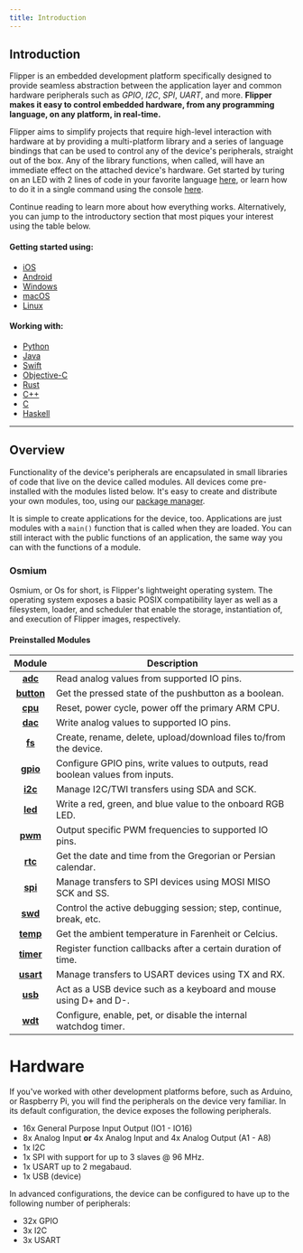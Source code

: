 ```yaml
---
title: Introduction
---
```


## Introduction

Flipper is an embedded development platform specifically designed to provide
seamless abstraction between the application layer and common hardware
peripherals such as *GPIO*, *I2C*, *SPI*, *UART*, and more. **Flipper makes it
easy to control embedded hardware, from any programming language, on any
platform, in real-time.**

Flipper aims to simplify projects that require high-level interaction with
hardware at by providing a multi-platform library and a series of language
bindings that can be used to control any of the device's peripherals, straight
out of the box. Any of the library functions, when called, will have an
immediate effect on the attached device's hardware. Get started by turing on an
LED with 2 lines of code in your favorite language
[here](./getting-started), or learn how to do it in a single command using the
console [here](./getting-started#console).

Continue reading to learn more about how everything works. Alternatively, you
can jump to the introductory section that most piques your interest using the
table below.

#### Getting started using:

- [iOS](./getting-started.html#iOS)
- [Android](./getting-started.html#Android)
- [Windows](./getting-started.html#Windows)
- [macOS](./getting-started.html#macOS)
- [Linux](./getting-started.html#Linux)

#### Working with:

- [Python](./getting-started.html#Linux)
- [Java](./getting-started.html#macOS)
- [Swift](./getting-started.html#Windows)
- [Objective-C](./getting-started.html#Android)
- [Rust](./getting-started.html#iOS)
- [C++](./getting-started.html#iOS)
- [C](./getting-started.html#iOS)
- [Haskell](./getting-started.html#Linux)

---

## Overview

Functionality of the device's peripherals are encapsulated in small libraries of
code that live on the device called modules. All devices come pre-installed with
the modules listed below. It's easy to create and distribute your own modules,
too, using our [package manager](./package-manager/).

It is simple to create applications for the device, too. Applications are just
modules with a `main()` function that is called when they are loaded. You can
still interact with the public functions of an application, the same way you
can with the functions of a module.

### Osmium

Osmium, or Os for short, is Flipper's lightweight operating system. The
operating system exposes a basic POSIX compatibility layer as well as a
filesystem, loader, and scheduler that enable the storage, instantiation of,
and execution of Flipper images, respectively.

#### Preinstalled Modules

|<center>Module</center>|<center>Description</center>|
|-|-|
| <center> [**adc**](modules-adc.html)      </center> | <left> Read analog values from supported IO pins.                                     </left> |
| <center> [**button**](modules-button.html)</center> | <left> Get the pressed state of the pushbutton as a boolean.                          </left> |
| <center> [**cpu**](modules-cpu.html)      </center> | <left> Reset, power cycle, power off the primary ARM CPU.                             </left> |
| <center> [**dac**](modules-dac.html)      </center> | <left> Write analog values to supported IO pins.                                      </left> |
| <center> [**fs**](modules-fs.html)        </center> | <left> Create, rename, delete, upload/download files to/from the device.              </left> |
| <center> [**gpio**](modules-gpio.html)    </center> | <left> Configure GPIO pins, write values to outputs, read boolean values from inputs. </left> |
| <center> [**i2c**](modules-i2c.html)      </center> | <left> Manage I2C/TWI transfers using SDA and SCK.                                    </left> |
| <center> [**led**](modules-led.html)      </center> | <left> Write a red, green, and blue value to the onboard RGB LED.                     </left> |
| <center> [**pwm**](modules-pwm.html)      </center> | <left> Output specific PWM frequencies to supported IO pins.                          </left> |
| <center> [**rtc**](modules-rtc.html)      </center> | <left> Get the date and time from the Gregorian or Persian calendar.                  </left> |
| <center> [**spi**](modules-spi.html)      </center> | <left> Manage transfers to SPI devices using MOSI MISO SCK and SS.                    </left> |
| <center> [**swd**](modules-swd.html)      </center> | <left> Control the active debugging session; step, continue, break, etc.              </left> |
| <center> [**temp**](modules-temp.html)    </center> | <left> Get the ambient temperature in Farenheit or Celcius.                           </left> |
| <center> [**timer**](modules-timer.html)  </center> | <left> Register function callbacks after a certain duration of time.                  </left> |
| <center> [**usart**](modules-usart.html)  </center> | <left> Manage transfers to USART devices using TX and RX.                             </left> |
| <center> [**usb**](modules-usb.html)      </center> | <left> Act as a USB device such as a keyboard and mouse using D+ and D-.              </left> |
| <center> [**wdt**](modules-wdt.html)      </center> | <left> Configure, enable, pet, or disable the internal watchdog timer.                </left> |

# Hardware

If you've worked with other development platforms before, such as Arduino, or
Raspberry Pi, you will find the peripherals on the device very familiar. In its
default configuration, the device exposes the following peripherals.

  - 16x General Purpose Input Output (IO1 - IO16)
  - 8x Analog Input **or** 4x Analog Input and 4x Analog Output (A1 - A8)
  - 1x I2C
  - 1x SPI with support for up to 3 slaves @ 96 MHz.
  - 1x USART up to 2 megabaud.
  - 1x USB (device)

In advanced configurations, the device can be configured to have up to the
following number of peripherals:

- 32x GPIO
- 3x I2C
- 3x USART
